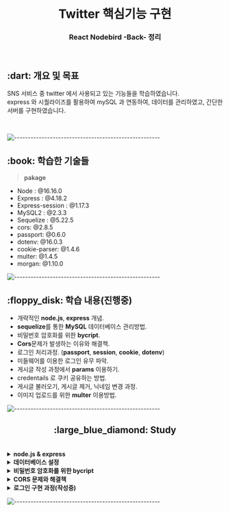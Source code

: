 <h1 align="center">Twitter 핵심기능 구현</h1>
<h3 align="center"> React Nodebird -Back- 정리 </h3> 
<br />

<h2 id="프로젝트소개"> :dart: 개요 및 목표</h2>

<p align="justify">
SNS 서비스 중 twitter 에서 사용되고 있는 기능들을 학습하였습니다. <br />
express 와 시퀄라이즈를 활용하여 mySQL 과 연동하여, 데이터를 관리하였고, 간단한 서버를 구현하였습니다.
</p>
<br />

![-----------------------------------------------------](https://raw.githubusercontent.com/andreasbm/readme/master/assets/lines/rainbow.png)

<h2 id="사용 기술"> :book: 학습한 기술들</h2>

> **pakage**

- Node : @16.16.0
- Express : @4.18.2
- Express-session : @1.17.3
- MySQL2 : @2.3.3
- Sequelize : @5.22.5
- cors: @2.8.5
- passport: @0.6.0
- dotenv: @16.0.3
- cookie-parser: @1.4.6
- multer: @1.4.5
- morgan: @1.10.0
  <br />

![-----------------------------------------------------](https://raw.githubusercontent.com/andreasbm/readme/master/assets/lines/rainbow.png)

<h2 id="구현목표"> :floppy_disk: 학습 내용(진행중)</h2>

- 개략적인 <b>node.js</b>, <b>express</b> 개념.
- <b>sequelize</b>를 통한 <b>MySQL</b> 데이터베이스 관리방법.
- 비밀번호 암호화를 위한 <b>bycript</b>.
- <b>Cors</b>문제가 발생하는 이유와 해결책.
- 로그인 처리과정. (<b>passport</b>, <b>session</b>, <b>cookie</b>, <b>dotenv</b>)
- 미들웨어를 이용한 로그인 유무 파악.
- 게시글 작성 과정에서 <b>params</b> 이용하기.
- credentails 로 쿠키 공유하는 방법.
- 게시글 불러오기, 게시글 제거, 닉네임 변경 과정.
- 이미지 업로드를 위한 <b>multer</b> 이용방법.

![-----------------------------------------------------](https://raw.githubusercontent.com/andreasbm/readme/master/assets/lines/rainbow.png)

<h2 align="center" id="next">:large_blue_diamond: Study</h2>
<br>

<details>
<summary><b>node.js & express</b></summary>
<div markdown="1">
<br />

> **Node.js**

<p align="justify">
Node.js 에는 웹서버가 내장되어 있기 때문에 코드를 통해 서버를 만들고 실행할 수 있습니다.
</p>
<br />

```js
// 서버를 만드는 모듈 http 를 불러옵니다.
const http = require("http");
// 서버를 만드는 메서드를 활용해서 서버를 생성합니다.
const server = http.createServer((req, res) => {
  console.log(req.url, req.method); //request, response
  res.end("hello node");
});
// 3065 포트에 연결해줍니다. 연결이 되었다면 콘솔창에 찍히게 됩니다.
server.listen(3065, () => {
  console.log("서버 실행 중");
});
```

<p align="justify">
Node.js 모듈 시스템을 구축하고 있습니다. http 모둘을 가져오면서 서버를 실행시킬 수 있습니다. <br/><br />
위 createServer 메서드의 req, res 는 각각 request, response 를 의미합니다. request 는 요청을 담당하는데, 서버는 이러한 요청에 반응을 하게 됩니다. 그리고 그 결과를 response 에 담아서 돌려줍니다.
<br />요청에 대한 응답으로 어떠한 정보를 보내고 싶다면 이 response 에 담아서 전달하면 됩니다. 위 "hello node" 역시 메세지를 응답에 담아서 보내는 것입니다. 메세지 뿐 아니라 JSON, AJAX, Image 등 이러한 정보들을 담아서 전달할 수 있습니다.<br/></br/>
요청 -> 서버처리 -> 응답 으로 이어지는 흐름이고, 또한 하나의 요청은 하나의 응답으로 대응되어야 합니다.<br /><br />request, response 에는 header 부분과 body 부분이 있는데, header 부분에는 종류나 크기,캐시 여부 등등이 담겨있으며, body 에 실제로 주고받고자 하는 내용이 담겨져 있습니다. 
</p>
<br />

> **Express**

<p align="justify">
express 는 서버 구성을 도와주는 프레임워크입니다. 범용으로 자주 사용되는 프레임워크입니다.
</p>

```
npm i express
```

<p align="justify">
http 모듈은 express 에서 내부적으로 처리하기 때문에 사용하지 않아도 되며, `const app = express()` 를 사용해서 만든 Express app 객체로 모든 서버의 일을 처리합니다. 마지막에는 `app.listen()` 을 통해서 요청을 대기중입니다.
</p>

```js
// express 를 가져옵니다.
const express = require("express");

const app = express();

app.get("/", (req, res) => {
  res.send("hello express");
});

app.get("/api", (req, res) => {
  res.send("hello api");
});

app.get("/api/post", (req, res) => {
  res.json([
    {
      id: 1,
      content: "hello",
    },
    {
      id: 1,
      content: "hello",
    },
    {
      id: 1,
      content: "hello",
    },
  ]);
});

app.post("/api/post", (req, res) => {
  res.json({ id: 1, content: "hello" });
});

app.delete("/api/post", (req, res) => {
  res.json({ id: 1 });
});

app.listen(3065, () => {
  console.log("서버 실행 중");
});
```

  <br />

<p align="justify">
위 코드는 express 의 라우팅 부분에 대한 예시 입니다. 메서드에 대해 간단하게 요약하자면, 
</p>

- `app.get` : 가져오기
- `app.post` : 생성하기
- `app.put` : 전체 수정
- `app.delete` : 제거하기
- `app.patch` : 부분 수정
- `app.option` : 데이터를 보낼 수 있음을 암시
- `app.head` : 헤더만 가져오기

<p align="justify">
메서드의 경우 백엔드 개발자와 프론트엔드 개발자 간 협의에 의해 정하면 됩니다.<br /><br />
또한 app 상태내에서 너무 코드가 길어질 수 있으니, 라우터를 분리할 수 있습니다.
</p>

```js
const postRouter = require("./routes/post");

// 생략

app.use("/post", postRouter); // 공통된 주소를 빼줍니다.
```

```js
const express = require("express");
// router 를 설정해줍니다.
const router = express();

router.post("/", (req, res) => {
  res.json({ id: 1, content: "hello" });
});

router.delete("/", (req, res) => {
  res.json({ id: 1 });
});
// 모듈로서 export 시킵니다.
module.exports = router;
```

</div>
</details>

<details>
<summary><b>데이터베이스 설정</b></summary>
<div markdown="1">
<br />

> **Sequelize**

<p align="justify">
sequelize 는 MySQL 자바스크립트를 통해 관리할 수 있도록 도와줍니다.<br />
아래와 같이 설치 후 초기 셋팅을 하겠습니다.
</p>

```
npm i sequelize sequelize-cli mysql2
```

- mysql2 는 node 와 database 를 연결시켜주는 드라이버 같은 역할을 하게 됩니다.

```
npx sequelize init
```

- config.json

```json
{
  "development": {
    "username": "root",
    "password": "dnjsdlr1",
    "database": "react-nodebird",
    "host": "127.0.0.1",
    "dialect": "mysql"
  },
  "test": {
    "username": "root",
    "password": "dnjsdlr1",
    "database": "react-nodebird",
    "host": "127.0.0.1",
    "dialect": "mysql"
  },
  "production": {
    "username": "root",
    "password": "dnjsdlr1",
    "database": "react-nodebird",
    "host": "127.0.0.1",
    "dialect": "mysql"
  }
}
```

- 비밀번호를 입력해주고 데이터베이스의 이름을 정해주면 됩니다.
- 그리고 기본 폴더들이 설치되었을 텐데, 이 폴더 중 model/index.js 를 셋팅해주어야 합니다.

```js
// 시퀄라이즈를 불러오고
const Sequelize = require("sequelize");
// 기본값이 development 이며 셋팅을 했다면 앞에것으로 하겟습니다.
const env = process.env.NODE_ENV || "development";
// config.json 에서 [env] 에 따라 development, test, production 중에서 가져옵니다.
const config = require("../config/config.json")[env];
const db = {};

// 데이터를 가져옵니다.
const sequelize = new Sequelize(config.database, config.username, config.password, config);

// 이 부분은 추후 데이터간 일대다, 다대다 관계 시 연결된 부분들을 같이 연관시켜서 가져오게 됩니다.
// 반복문을 사용해서 일괄 처리해준것입니다.
Object.keys(db).forEach((modelName) => {
  if (db[modelName].associate) {
    db[modelName].associate(db);
  }
});

db.sequelize = sequelize;
db.Sequelize = Sequelize;

module.exports = db;
```

<br />

> **데이터베이스 사용자 설계**

<p align="justify">
기본적으로 셋팅이 완료되었다면, 실제로 데이터들이 들어갈 데이터베이스를 설계하여야 합니다. models 폴더 안 생성하는 파일 이름이 곧 데이터테이블의 이름이 됩니다. 트위터에서 사용될 데이터베이스를 생각하여 파일을 생성합니다. 이 중 예를 들어 `User` 데이터를 살펴보겠습니다.
</p>

```js
const DataTypes = require("sequelize");
const { Model } = DataTypes;

// User 가 모델 이름입니다.
module.exports = class User extends Model {
  static init(sequelize) {
    return super.init(
      {
        email: {
          // 들어갈 데이터를 설정해줍니다.
          type: DataTypes.STRING(30), // 30글자 이하 STRING, TEXT, BOOLEAN, INTEGER, FLOAT, DATETIME
          allowNull: false, // 필수
          unique: true, // 중복 안되게
        },
        nickname: {
          type: DataTypes.STRING(30), // 30글자 이하
          allowNull: false, // 필수
        },
        password: {
          type: DataTypes.STRING(100), // 30글자 이하
          allowNull: false, // 필수
        },
      },
      {
        // 유저 모델에 대한 셋팅입니다.
        modelName: "User", // 이부분은 추후 프론트 엔드와의 연결 시 잘 맞춰주어야 합니다.
        tableName: "users",
        charset: "utf8", // 한글 저장이 가능하게 합니다.
        collate: "utf8_general_ci",
        sequelize,
      }
    );
  }
  static associate(db) {
    db.User.hasMany(db.Post); // 사람이 여러개의 게시글을 가질 수 있습니다. (hasMany)
    db.User.hasMany(db.Comment); // 사람이 여러개의 게시글을 가질 수 있습니다.
    db.User.belongsToMany(db.Post, { through: "Like", as: "Liked" }); // through 는 테이블 이름을 설정, as 는 햇갈리지 않게 별칭지어주기
    // Post 와 다대다 관계가 형성이 됩니다.
    db.User.belongsToMany(db.User, {
      through: "Follow",
      as: "Followers",
      foreignKey: "FollowingId",
    });
    db.User.belongsToMany(db.User, {
      through: "Follow",
      as: "Followings",
      foreignKey: "FollowerId",
    });
    // 같은 테이블에서 다대다는 foreignKey 가 필요합니다. 왜냐면 예를 들어 팔로잉한 사람을 찾고싶으면, 먼저 팔로워 쪽에서의 자신을 찾은 다음 팔로잉을 찾는것이기 때문이죠.
    // 그래서 foreignKey 로 Id 이름을 바꿔준다고 생각하면 됩니다.
  }
};
```

- 마치 표를 자바스크립트 코드로 작성한다고 생각하시면 됩니다.

<br />

> **sequelize 관계설정**

<p align="justify">
위 코드의 주석으로 설명이 나와있지만, 정리해보자면, 위 예시에서도 알 수 있듯이, 한 사람이 여러 글을 작성할 수 있으며, 그렇다고 한 게시글을 여러명이서 작성할 수 있는 것은 아닙니다. 이러한 관계를 일대다 관계라 하는데, 이런식으로 각 데이터간 관계들을 표현해주어야 올바르게 프론트에게 데이터를 전달할 수 있습니다. <br /><br />
기본적으로 시퀄라이즈에는 일대일, 일대다, 다대다 관계를 구별해주는 메서드가 있습니다.
</p>

- `belongsTo` : 속한다는 의미로 어떤 사용자에게 속해있는것입니다.
- `hasMany` : 많이 가지고 있다는 의미입니다.
- `belongsToMany` : 다대다 관계를 나타냅니다.
- `Through` : 다대다 관계에서 테이블의 이름을 정해줍니다. 다대다 관계는 중간 테이블이 필요하기 때문입니다.
- `as` : 다대다 관계의 column 을 지어줍니다.
- `foreignKey` : 같은 테이블에 다대다 관계가 맺어지면 같은 userId 이기 때문에 이를 구별해주기 위하여 필요합니다.

<br />

> **실제 mysql 과 연결시키기**

- index.js

```js
// 생략
// 모델들을 불러와줍니다.
const comment = require("./comment");
const hashtag = require("./hashtag");
const image = require("./image");
const post = require("./post");
const user = require("./user");

// 생략
// db 객체안에 넣어주며
db.Comment = comment;
db.Hashtag = hashtag;
db.Image = image;
db.Post = post;
db.User = user;

// 이들을 모두 시퀄라이즈와 연결시킵니다.
Object.keys(db).forEach((modelName) => {
  db[modelName].init(sequelize);
});

// 생략
```

- app.js

```js
const db = require("./models");

db.sequelize
  .sync()
  .then(() => {
    console.log("db 연결 성공");
  })
  .catch(console.error);
```

<p align="justify">
app.js 에서 설정이 끝났다면, 실제 mySQL 과 연결을 시켜주어야 합니다. 순서대로 진행합시다
</p>

- mysql server 를 실행시켜줍니다. (`mysql.server start`)
- `mysql -u root -p` 를 통해 시작합니다.
- 다음 vscode 로 돌아가 `npx sequelize db:create` 를 통해 연결시켜줍니다.
- 이제 workbench 에 들어가서 확인하면 됩니다.
- 참고로 workbench 는 추가로 설치해주면 됩니다.

<br />

</div>
</details>

<details>
<summary><b>비밀번호 암호화를 위한 bycript</b></summary>
<div markdown="1">
<br />

> **bycript**

<p align="justify">
비밀번호를 저장할 때 해킹의 위험에 대비하여 암호화를 할 필요가 있습니다. 이에 해시 메커니즘을 이용한 암호화를 해주는 bcrypt 를 사용하겠습니다.
<br />
bcrypt 는 패스워드를 해싱할 때 내부적으로 랜던한 salt 를 생성하기 때문에 같은 문자열에 대해서 매번 다른 해싱결과를 반환합니다. (단 길이는 동일합니다.) salt 값이 통합된 형식이기에, 변환 가능한 해시 값을 저장해놓은 표인 레인보 테이블만으로는 암호를 해킹할 수 없게 됩니다.
<br />
</p>

```
npm i bcyript
```

<p align='justify'> 회원가입을 하기 위하여, 사용자가 입력창에 아이디와 패스워드를 입력하여 서버에 전송하였다고 가정하겠습니다. 이렇게 되면 action 을 통해 백엔드 서버로 데이터가 전송이 되고, 이 때 기입한 암호가 그대로 전달이 됩니다. 이 암호를 해시화하여 암호화 하여야 합니다. 회원가입 과정을 코드로 나타내보겠습니다. </p>
<br />

> 예제 (회원가입)

```js
const express = require("express");
// bcrypt 를 import 해줍니다.
const bcrypt = require("bcrypt");
const { User } = require("../models");
const router = express.Router();

// /post 주소로 data와 함께 보낼 시, 회원가입이 진행이 됩니다.
router.post("/", async (req, res) => {
  try {
    const exUser = await User.findOne({
      // 우선 지금 기입한 정보로 된 유저가 기존에 존재하는지 부터 확인하겠습니다.
      where: {
        // 기입한 이메일
        email: req.body.email,
      },
    });
    // 또한 기입한 닉네임이 존재하는지도 확인하겠습니다.
    const exNickName = await User.findOne({
      where: {
        nickname: req.body.nickname,
      },
    });
    // 이메일이 존재한다면 에러메세지를 송부합니다.
    if (exUser) {
      return res.status(403).send("이미 사용중인 아이디입니다."); // return 안붙이면 밑에 코드도 실행되어 버리니 주의합시다.
    }
    // 닉네임 역시 존재한다면 에러메세지를 송부합니다.
    if (exNickName) {
      return res.status(403).send("이미 사용중인 닉네임입니다."); // 하나의 요청에 하나의 응답을 해주어야 합니다.
    }
    // 이제 받은 패스워드를 암호화 하는 과정입니다.
    // 뒤 숫자는 생성되는 salt 의 길이입니다.
    const hashedPassword = await bcrypt.hash(req.body.password, 13);
    // promise 를 활용하였기에 이러한 문법으로 작성했습니다.
    // 유저를 생성합니다.
    await User.create({
      email: req.body.email, // req.body == data == action.data
      nickname: req.body.nickname,
      password: hashedPassword,
    });
  } catch (error) {
    console.log(error);
    next(error); // error 들이 express 가 브라우저에게 이런 에러 났다고 얘기해줌. status 500 에러
  }
  // 생성이 성공적이라면 ok 를 보내줍니다.
  res.status(200).send("ok");
}); // /user

module.exports = router;
```

<p align='justify'>현재 기본적으로 사용한 방법은 공식 문서에 적혀있는 promise 를 활용한 hash 화 방법입니다.</p>

```js
bcrypt.hash(myPlaintextPassword, saltRounds).then(function (hash) {
  // Store hash in your password DB.
});
```

<p align='justify'>패스워드를 load 하는 방법은 아래와 같습니다.</p>

```js
// Load hash from your password DB.
bcrypt.compare(myPlaintextPassword, hash).then(function (result) {
  // result == true
});
```

<br />
<p align='justify'>각 요소들의 사용법은 공식 문서를 활용하도록 합시다</p>
</br>

[공식 문서](https://www.npmjs.com/package/bcrypt)

</div>
</details>

<details>
<summary><b>CORS 문제와 해결책</b></summary>
<div markdown="1">
<br />

> **CORS(Cross Origin Resource Sharing)**

<p align="justify">
CORS(Cross Origin Resource Sharing) 정책은 우리가 사용하는 리소스들이 안전한지 검사하는 브라우저의 방화벽과 같은 역할을 한다 생각하면 됩니다. 여기서 출처(Origin)은 URL 부분에 있어 프로토콜 + 호스트 + 포트 부분으로 이해하면 된다. 
<br />
해결 방법으로는 proxy 방법이 있고, 직접 서버측에서 처리하는 방법이 있는데 지금은 서버측에서 처리하는 방법을 활용하겠습니다. 자세한 설명은 아래 블로그 링크를 참고하시면 됩니다.
<br />
</p>

[CORS 정책에 대하여](https://rock7246.tistory.com/56)

<p align="justify">
미들웨어 cors 를 활용하여 해결이 가능합니다.
<br />
</p>

```
npm i cors
```

```js
app.use(
  cors({
    origin: true, // 요청하는 브라우저의 포트를 자동으로 설정해줍니다.
    credentials: true, // 쿠키를 서버에 전달하기 위해서 꼭 필요합니다.
  })
);
```

</div>
</details>

<details>
<summary><b>로그인 구현 과정(작성중)</b></summary>
<div markdown="1">
<br />

> **Passport**

</div>
</details>

![-----------------------------------------------------](https://raw.githubusercontent.com/andreasbm/readme/master/assets/lines/rainbow.png)
